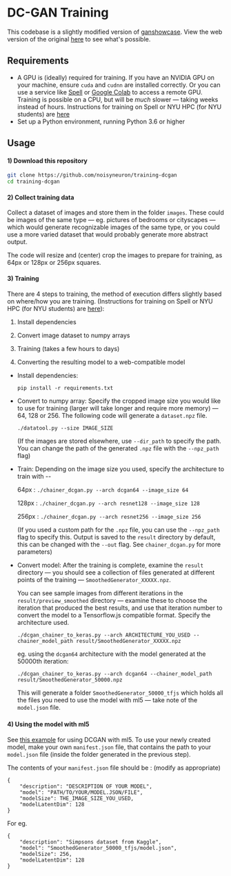 # DC-GAN Training

This codebase is a slightly modified version of [ganshowcase](https://github.com/alantian/ganshowcase). View the web version of the original [here](https://alantian.net/ganshowcase/) to see what's possible.

## Requirements

- A GPU is (ideally) required for training. If you have an NVIDIA GPU on your machine, ensure `cuda` and `cudnn` are installed correctly. Or you can use a service like [Spell](https://www.spell.run/) or [Google Colab](https://colab.research.google.com/)  to access a remote GPU. Training is possible on a CPU, but will be *much* slower — taking weeks instead of hours. Instructions for training on Spell or NYU HPC (for NYU students) are [here](remote-gpu-instructions.md)
- Set up a Python environment, running Python 3.6 or higher



## Usage

#### 1) Download this repository

```bash
git clone https://github.com/noisyneuron/training-dcgan
cd training-dcgan
```





#### 2) Collect training data

Collect a dataset of images and store them in the folder `images`. These could be images of the same type — eg. pictures of bedrooms or cityscapes — which would generate recognizable images of the same type, or you could use a more varied dataset that would probably generate more abstract output.

The code will resize and (center) crop the images to prepare for training, as 64px or 128px or 256px squares.





#### 3) Training

There are 4 steps to training, the method of execution differs slightly based on where/how you are training. (Instructions for training on Spell or NYU HPC (for NYU students) are [here](remote-gpu-instructions.md)):

1. Install dependencies

2. Convert image dataset to numpy arrays

3. Training (takes a few hours to days)

4. Converting the resulting model to a web-compatible model



* Install dependencies:

  ```
  pip install -r requirements.txt
  ```



* Convert to numpy array: Specify the cropped image size you would like to use for training (larger will take longer and require more memory) — 64, 128 or 256.  The following code will generate a `dataset.npz` file.

  ```
  ./datatool.py --size IMAGE_SIZE
  ```

  (If the images are stored elsewhere, use `--dir_path` to specify the path. You can change the path of the generated `.npz` file with the  `--npz_path`  flag)



* Train: Depending on the image size you used, specify the architecture to train with --

  64px : `./chainer_dcgan.py --arch dcgan64 --image_size 64 `

  128px : `./chainer_dcgan.py --arch resnet128 --image_size 128 `

  256px : `./chainer_dcgan.py --arch resnet256 --image_size 256 `

  (If you used a custom path for the `.npz` file, you can use the `--npz_path` flag to specify this. Output is saved to the `result` directory by default, this can be changed with the `--out` flag. See `chainer_dcgan.py` for more parameters)



* Convert model: After the training is complete, examine the `result` directory — you should see a collection of files generated at different points of the training — `SmoothedGenerator_XXXXX.npz`.

  You can see sample images from different iterations in the `result/preview_smoothed` directory — examine these to choose the iteration that produced the best results, and use that iteration number to  convert the model to a Tensorflow.js compatible format. Specify the architecture used.

  ```
  ./dcgan_chainer_to_keras.py --arch ARCHITECTURE_YOU_USED --chainer_model_path result/SmoothedGenerator_XXXXX.npz
  ```

  eg. using the `dcgan64` architecture with the model generated at the 50000th iteration:

  ```
  ./dcgan_chainer_to_keras.py --arch dcgan64 --chainer_model_path result/SmoothedGenerator_50000.npz
  ```

  This will generate a folder  `SmoothedGenerator_50000_tfjs`  which holds all the files you need to use the model with ml5 — take note of the `model.json` file.



###

#### 4) Using the model with ml5

See [this example](https://github.com/ml5js/ml5-examples/tree/release/p5js/DCGAN) for using DCGAN with ml5. To use your newly created model, make your own `manifest.json` file, that contains the path to your `model.json` file (inside the folder generated in the previous step).

The contents of your `manifest.json` file should be : (modify as appropriate)

```
{
    "description": "DESCRIPTION OF YOUR MODEL",
    "model": "PATH/TO/YOUR/MODEL.JSON/FILE",
    "modelSize": THE_IMAGE_SIZE_YOU_USED,
    "modelLatentDim": 128
}
```

For eg.

```
{
    "description": "Simpsons dataset from Kaggle",
    "model": "SmoothedGenerator_50000_tfjs/model.json",
    "modelSize": 256,
    "modelLatentDim": 128
}
```
